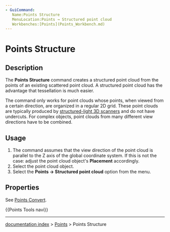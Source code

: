 ```yaml
---
- GuiCommand:
   Name:Points Structure
   MenuLocation:Points → Structured point cloud
   Workbenches:[Points](Points_Workbench.md)
---
```


# Points Structure

## Description

The **Points Structure** command creates a structured point cloud from the points of an existing scattered point cloud. A structured point cloud has the advantage that tessellation is much easier.

The command only works for point clouds whose points, when viewed from a certain direction, are organized in a regular 2D grid. These point clouds are typically produced by [structured-light 3D scanners](https://en.wikipedia.org/wiki/Structured-light_3D_scanner) and do not have undercuts. For complex objects, point clouds from many different view directions have to be combined.

## Usage

1.  The command assumes that the view direction of the point cloud is parallel to the Z axis of the global coordinate system. If this is not the case: adjust the point cloud object\'s **Placement** accordingly.
2.  Select the point cloud object.
3.  Select the **Points → Structured point cloud** option from the menu.

## Properties

See [Points Convert](Points_Convert.md).




 {{Points Tools navi}}

---
[documentation index](../README.md) > [Points](Points_Workbench.md) > Points Structure
